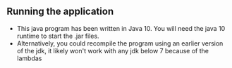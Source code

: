 ## Running the application
* This java program has been written in Java 10. You will need the java 10 runtime to start the .jar files.
* Alternatively, you could recompile the program using an earlier version of the jdk, it likely won't work with any jdk below 7 because of the lambdas
